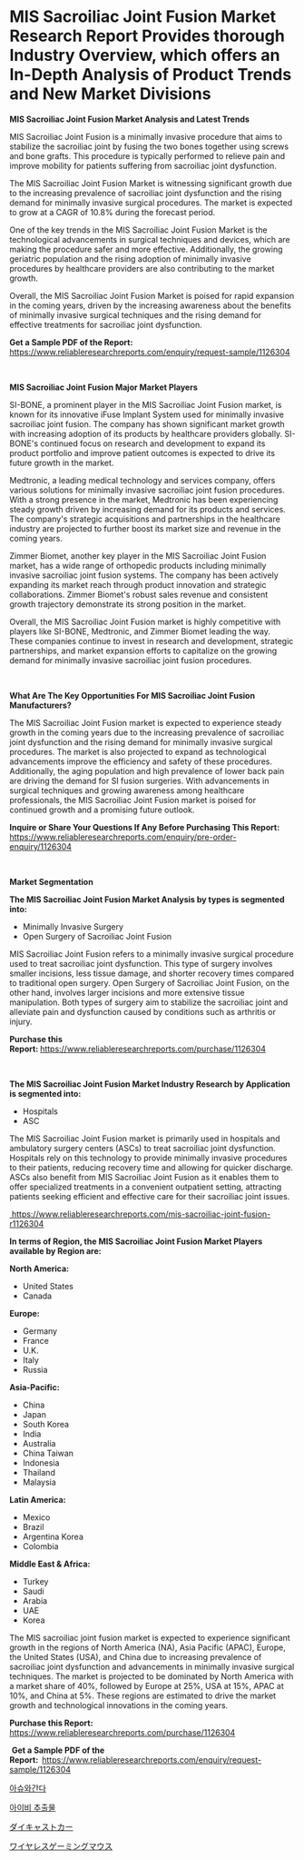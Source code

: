 <p><h1>MIS Sacroiliac Joint Fusion Market Research Report Provides thorough Industry Overview, which offers an In-Depth Analysis of Product Trends and New Market Divisions</h1></p><p><strong>MIS Sacroiliac Joint Fusion Market Analysis and Latest Trends</strong></p>
<p><p>MIS Sacroiliac Joint Fusion is a minimally invasive procedure that aims to stabilize the sacroiliac joint by fusing the two bones together using screws and bone grafts. This procedure is typically performed to relieve pain and improve mobility for patients suffering from sacroiliac joint dysfunction.</p><p>The MIS Sacroiliac Joint Fusion Market is witnessing significant growth due to the increasing prevalence of sacroiliac joint dysfunction and the rising demand for minimally invasive surgical procedures. The market is expected to grow at a CAGR of 10.8% during the forecast period.</p><p>One of the key trends in the MIS Sacroiliac Joint Fusion Market is the technological advancements in surgical techniques and devices, which are making the procedure safer and more effective. Additionally, the growing geriatric population and the rising adoption of minimally invasive procedures by healthcare providers are also contributing to the market growth.</p><p>Overall, the MIS Sacroiliac Joint Fusion Market is poised for rapid expansion in the coming years, driven by the increasing awareness about the benefits of minimally invasive surgical techniques and the rising demand for effective treatments for sacroiliac joint dysfunction.</p></p>
<p><strong>Get a Sample PDF of the Report:&nbsp;</strong> <a href="https://www.reliableresearchreports.com/enquiry/request-sample/1126304">https://www.reliableresearchreports.com/enquiry/request-sample/1126304</a></p>
<p>&nbsp;</p>
<p><strong>MIS Sacroiliac Joint Fusion Major Market Players</strong></p>
<p><p>SI-BONE, a prominent player in the MIS Sacroiliac Joint Fusion market, is known for its innovative iFuse Implant System used for minimally invasive sacroiliac joint fusion. The company has shown significant market growth with increasing adoption of its products by healthcare providers globally. SI-BONE's continued focus on research and development to expand its product portfolio and improve patient outcomes is expected to drive its future growth in the market.</p><p>Medtronic, a leading medical technology and services company, offers various solutions for minimally invasive sacroiliac joint fusion procedures. With a strong presence in the market, Medtronic has been experiencing steady growth driven by increasing demand for its products and services. The company's strategic acquisitions and partnerships in the healthcare industry are projected to further boost its market size and revenue in the coming years.</p><p>Zimmer Biomet, another key player in the MIS Sacroiliac Joint Fusion market, has a wide range of orthopedic products including minimally invasive sacroiliac joint fusion systems. The company has been actively expanding its market reach through product innovation and strategic collaborations. Zimmer Biomet's robust sales revenue and consistent growth trajectory demonstrate its strong position in the market.</p><p>Overall, the MIS Sacroiliac Joint Fusion market is highly competitive with players like SI-BONE, Medtronic, and Zimmer Biomet leading the way. These companies continue to invest in research and development, strategic partnerships, and market expansion efforts to capitalize on the growing demand for minimally invasive sacroiliac joint fusion procedures.</p></p>
<p>&nbsp;</p>
<p><strong>What Are The Key Opportunities For MIS Sacroiliac Joint Fusion Manufacturers?</strong></p>
<p><p>The MIS Sacroiliac Joint Fusion market is expected to experience steady growth in the coming years due to the increasing prevalence of sacroiliac joint dysfunction and the rising demand for minimally invasive surgical procedures. The market is also projected to expand as technological advancements improve the efficiency and safety of these procedures. Additionally, the aging population and high prevalence of lower back pain are driving the demand for SI fusion surgeries. With advancements in surgical techniques and growing awareness among healthcare professionals, the MIS Sacroiliac Joint Fusion market is poised for continued growth and a promising future outlook.</p></p>
<p><strong>Inquire or Share Your Questions If Any Before Purchasing This Report:</strong> <a href="https://www.reliableresearchreports.com/enquiry/pre-order-enquiry/1126304">https://www.reliableresearchreports.com/enquiry/pre-order-enquiry/1126304</a></p>
<p>&nbsp;</p>
<p><strong>Market Segmentation</strong></p>
<p><strong>The MIS Sacroiliac Joint Fusion Market Analysis by types is segmented into:</strong></p>
<p><ul><li>Minimally Invasive Surgery</li><li>Open Surgery of Sacroiliac Joint Fusion</li></ul></p>
<p><p>MIS Sacroiliac Joint Fusion refers to a minimally invasive surgical procedure used to treat sacroiliac joint dysfunction. This type of surgery involves smaller incisions, less tissue damage, and shorter recovery times compared to traditional open surgery. Open Surgery of Sacroiliac Joint Fusion, on the other hand, involves larger incisions and more extensive tissue manipulation. Both types of surgery aim to stabilize the sacroiliac joint and alleviate pain and dysfunction caused by conditions such as arthritis or injury.</p></p>
<p><strong>Purchase this Report:&nbsp;</strong><a href="https://www.reliableresearchreports.com/purchase/1126304">https://www.reliableresearchreports.com/purchase/1126304</a></p>
<p>&nbsp;</p>
<p><strong>The MIS Sacroiliac Joint Fusion Market Industry Research by Application is segmented into:</strong></p>
<p><ul><li>Hospitals</li><li>ASC</li></ul></p>
<p><p>The MIS Sacroiliac Joint Fusion market is primarily used in hospitals and ambulatory surgery centers (ASCs) to treat sacroiliac joint dysfunction. Hospitals rely on this technology to provide minimally invasive procedures to their patients, reducing recovery time and allowing for quicker discharge. ASCs also benefit from MIS Sacroiliac Joint Fusion as it enables them to offer specialized treatments in a convenient outpatient setting, attracting patients seeking efficient and effective care for their sacroiliac joint issues.</p></p>
<p><a href="https://www.reliableresearchreports.com/mis-sacroiliac-joint-fusion-r1126304">&nbsp;https://www.reliableresearchreports.com/mis-sacroiliac-joint-fusion-r1126304</a></p>
<p><strong>In terms of Region, the MIS Sacroiliac Joint Fusion Market Players available by Region are:</strong></p>
<p>
    <p> <strong> North America: </strong>
        <ul>
            <li>United States</li>
            <li>Canada</li>
        </ul>
        </p> 
    <p> <strong> Europe: </strong>
        <ul>
            <li>Germany</li>
            <li>France</li>
            <li>U.K.</li>
            <li>Italy</li>
            <li>Russia</li>
        </ul>
        </p> 
    <p> <strong> Asia-Pacific: </strong>
        <ul>
            <li>China</li>
            <li>Japan</li>
            <li>South Korea</li>
            <li>India</li>
            <li>Australia</li>
            <li>China Taiwan</li>
            <li>Indonesia</li>
            <li>Thailand</li>
            <li>Malaysia</li>
        </ul>
        </p> 
    <p> <strong> Latin America: </strong>
        <ul>
            <li>Mexico</li>
            <li>Brazil</li>
            <li>Argentina Korea</li>
            <li>Colombia</li>
        </ul>
        </p> 
    <p> <strong> Middle East & Africa: </strong>
        <ul>
            <li>Turkey</li>
            <li>Saudi</li>
            <li>Arabia</li>
            <li>UAE</li>
            <li>Korea</li>
        </ul>
    </p>
    </p>
<p><p>The MIS sacroiliac joint fusion market is expected to experience significant growth in the regions of North America (NA), Asia Pacific (APAC), Europe, the United States (USA), and China due to increasing prevalence of sacroiliac joint dysfunction and advancements in minimally invasive surgical techniques. The market is projected to be dominated by North America with a market share of 40%, followed by Europe at 25%, USA at 15%, APAC at 10%, and China at 5%. These regions are estimated to drive the market growth and technological innovations in the coming years.</p></p>
<p><strong>Purchase this Report: </strong><a href="https://www.reliableresearchreports.com/purchase/1126304">https://www.reliableresearchreports.com/purchase/1126304</a></p>
<p>&nbsp;<strong>Get a Sample PDF of the Report:&nbsp;&nbsp;</strong><a href="https://www.reliableresearchreports.com/enquiry/request-sample/1126304">https://www.reliableresearchreports.com/enquiry/request-sample/1126304</a></p>
<p><strong></strong></p>
<p><p><a href="https://medium.com/@isabelbogisich2022/%EC%95%84%EC%89%AC%EC%99%80%EA%B0%84%EB%8B%A4-%EC%8B%9C%EC%9E%A5-%EB%8F%99%ED%96%A5-%EB%B0%8F-%EC%8B%9C%EC%9E%A5-%EB%B6%84%EC%84%9D%EC%9D%80-2024-2031%EB%85%84%EA%B9%8C%EC%A7%80-%EC%98%88%EC%B8%A1%EB%90%A9%EB%8B%88%EB%8B%A4-d6c7a4d33e3b">아슈와간다</a></p><p><a href="https://medium.com/@kavonhansen15/%EC%9D%B4%EB%B9%84-%EC%B6%94%EC%B6%9C%EB%AC%BC-%EC%8B%9C%EC%9E%A5-%EC%A2%85%EB%A5%98-%EC%9D%91%EC%9A%A9-%EB%B0%8F-%EC%A7%80%EB%A6%AC%EC%97%90-%EB%8C%80%ED%95%9C-%ED%8F%AC%EA%B4%84%EC%A0%81-%ED%8F%89%EA%B0%80-f28f79bf61ff">아이비 추출물</a></p><p><a href="https://medium.com/@chloekessler01/%E3%83%80%E3%82%A4%E3%82%AD%E3%83%A3%E3%82%B9%E3%83%88%E3%82%AB%E3%83%BC%E5%B8%82%E5%A0%B4%E3%81%AE%E5%B1%95%E6%9C%9B-%E6%A5%AD%E7%95%8C%E3%81%AE%E6%A6%82%E8%A6%81%E3%81%A8%E4%BA%88%E6%B8%AC-2024%E5%B9%B4%E3%81%8B%E3%82%892031%E5%B9%B4-a3628312fc6c">ダイキャストカー</a></p><p><a href="https://medium.com/@munroco657/%E3%83%AF%E3%82%A4%E3%83%A4%E3%83%AC%E3%82%B9%E3%82%B2%E3%83%BC%E3%83%9F%E3%83%B3%E3%82%B0%E3%83%9E%E3%82%A6%E3%82%B9%E3%81%AE%E5%B8%82%E5%A0%B4%E8%A6%8F%E6%A8%A1%E3%81%A8%E5%B8%82%E5%A0%B4%E5%8B%95%E5%90%91-%E5%AE%8C%E5%85%A8%E3%81%AA%E6%A5%AD%E7%95%8C%E6%A6%82%E8%A6%81-2024%E5%B9%B4%E3%81%8B%E3%82%892031%E5%B9%B4%E3%81%BE%E3%81%A7-ea30c8018dae">ワイヤレスゲーミングマウス</a></p></p>